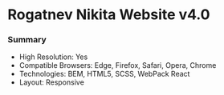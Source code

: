 # Rogatnev Nikita Website v4.0
### Summary

- High Resolution: Yes
- Compatible Browsers: Edge, Firefox, Safari, Opera, Chrome
- Technologies: BEM, HTML5, SCSS, WebPack React
- Layout: Responsive


